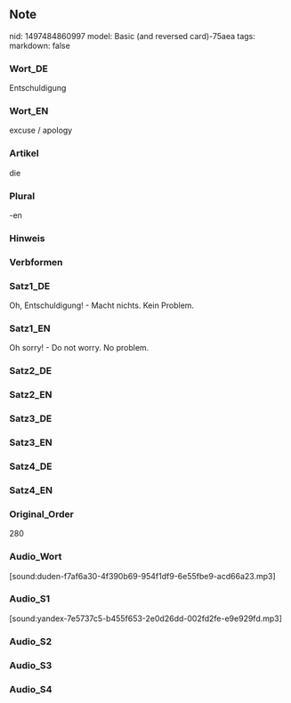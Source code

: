 ## Note
nid: 1497484860997
model: Basic (and reversed card)-75aea
tags: 
markdown: false

### Wort_DE
Entschuldigung

### Wort_EN
excuse / apology

### Artikel
die

### Plural
-en

### Hinweis


### Verbformen


### Satz1_DE
Oh, Entschuldigung! - Macht nichts. Kein Problem.

### Satz1_EN
Oh sorry! - Do not worry. No problem.

### Satz2_DE


### Satz2_EN


### Satz3_DE


### Satz3_EN


### Satz4_DE


### Satz4_EN


### Original_Order
280

### Audio_Wort
[sound:duden-f7af6a30-4f390b69-954f1df9-6e55fbe9-acd66a23.mp3]

### Audio_S1
[sound:yandex-7e5737c5-b455f653-2e0d26dd-002fd2fe-e9e929fd.mp3]

### Audio_S2


### Audio_S3


### Audio_S4

